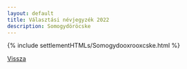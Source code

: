 ```yaml
---
layout: default
title: Választási névjegyzék 2022
description: Somogydöröcske
---
```


{% include settlementHTMLs/Somogydooxrooxcske.html %}

[Vissza](./)